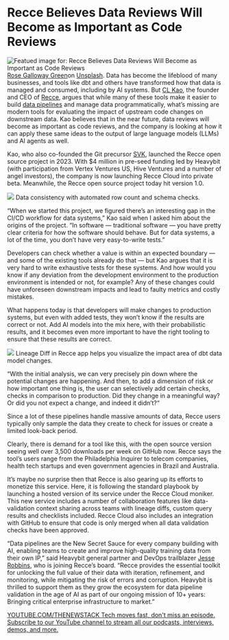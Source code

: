 # Recce Believes Data Reviews Will Become as Important as Code Reviews
![Featued image for: Recce Believes Data Reviews Will Become as Important as Code Reviews](https://cdn.thenewstack.io/media/2025/04/2d16070b-rose-galloway-green-mzpnzk3prtu-unsplash-1024x602.jpg)
[Rose Galloway Green](https://unsplash.com/@rgreen?utm_content=creditCopyText&utm_medium=referral&utm_source=unsplash)on
[Unsplash](https://unsplash.com/photos/a-blue-pipe-laying-on-top-of-a-pile-of-dirt-MzPnzK3prTU?utm_content=creditCopyText&utm_medium=referral&utm_source=unsplash).
Data has become the lifeblood of many businesses, and tools like dbt and others have transformed how that data is managed and consumed, including by AI systems. But [CL Kao](https://www.linkedin.com/in/clkao/), the founder and CEO of [Recce](https://datarecce.io/), argues that while many of these tools make it easier to build [data pipelines](https://thenewstack.io/finding-the-right-data-architecture-for-rag-pipelines/) and manage data programmatically, what’s missing are modern tools for evaluating the impact of upstream code changes on downstream data. Kao believes that in the near future, data reviews will become as important as code reviews, and the company is looking at how it can apply these same ideas to the output of large language models (LLMs) and AI agents as well.

Kao, who also co-founded the Git precursor [SVK](https://www.perl.com/pub/2004/03/03/svk.html/), launched the Recce open source project in 2023. With $4 million in pre-seed funding led by Heavybit (with participation from Vertex Ventures US, Hive Ventures and a number of angel investors), the company is now launching Recce Cloud into private beta. Meanwhile, the Recce open source project today hit version 1.0.

![](https://cdn.thenewstack.io/media/2025/04/1c9668c7-data-consistency-with-automated-row-count-and-schema-checks.png)
Data consistency with automated row count and schema checks.

“When we started this project, we figured there’s an interesting gap in the CI/CD workflow for data systems,” Kao said when I asked him about the origins of the project. “In software — traditional software — you have pretty clear criteria for how the software should behave. But for data systems, a lot of the time, you don’t have very easy-to-write tests.”

Developers can check whether a value is within an expected boundary — and some of the existing tools already do that — but Kao argues that it is very hard to write exhaustive tests for these systems. And how would you know if any deviation from the development environment to the production environment is intended or not, for example? Any of these changes could have unforeseen downstream impacts and lead to faulty metrics and costly mistakes.

What happens today is that developers will make changes to production systems, but even with added tests, they won’t know if the results are correct or not. Add AI models into the mix here, with their probabilistic results, and it becomes even more important to have the right tooling to ensure that these results are correct.

![](https://cdn.thenewstack.io/media/2025/04/e7559255-lineage-diff-in-recce-app-helps-you-visualize-the-impact-area-of-dbt-data-model-changes.png)
Lineage Diff in Recce app helps you visualize the impact area of dbt data model changes.

“With the initial analysis, we can very precisely pin down where the potential changes are happening. And then, to add a dimension of risk or how important one thing is, the user can selectively add certain checks, checks in comparison to production. Did they change in a meaningful way? Or did you not expect a change, and indeed it didn’t?“

Since a lot of these pipelines handle massive amounts of data, Recce users typically only sample the data they create to check for issues or create a limited look-back period.

Clearly, there is demand for a tool like this, with the open source version seeing well over 3,500 downloads per week on GitHub now. Recce says the tool’s users range from the Philadelphia Inquirer to telecom companies, health tech startups and even government agencies in Brazil and Australia.

It’s maybe no surprise then that Recce is also gearing up its efforts to monetize this service. Here, it is following the standard playbook by launching a hosted version of its service under the Recce Cloud moniker. This new service includes a number of collaboration features like data-validation context sharing across teams with lineage diffs, custom query results and checklists included. Recce Cloud also includes an integration with GitHub to ensure that code is only merged when all data validation checks have been approved.

“Data pipelines are the New Secret Sauce for every company building with AI, enabling teams to create and improve high-quality training data from their own IP,” said Heavybit general partner and DevOps trailblazer [Jesse Robbins](https://www.linkedin.com/in/jesserobbins/), who is joining Recce’s board. “Recce provides the essential toolkit for unlocking the full value of their data with iteration, refinement, and monitoring, while mitigating the risk of errors and corruption. Heavybit is thrilled to support them as they grow the ecosystem for data pipeline validation in the age of AI as part of our ongoing mission of 10+ years: Bringing critical enterprise infrastructure to market.”

[
YOUTUBE.COM/THENEWSTACK
Tech moves fast, don't miss an episode. Subscribe to our YouTube
channel to stream all our podcasts, interviews, demos, and more.
](https://youtube.com/thenewstack?sub_confirmation=1)